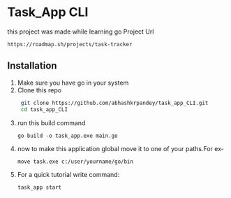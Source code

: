 # Task_App CLI
this project was made while learning go 
Project Url
```
https://roadmap.sh/projects/task-tracker
```
<h2>Installation</h2>
<ol>
    <li>Make sure you have go in your system</li>
   <li>Clone this repo</li>
  
   ```bash
    git clone https://github.com/abhashkrpandey/task_app_CLI.git
    cd task_app_CLI
   ```

  <li>run this build command</li>

  ```
  go build -o task_app.exe main.go
  ```

  <li>now to make this application global move it to one of your paths.For ex-</li>
  
   ```
  move task.exe c:/user/yourname/go/bin
   ```

<li>For a quick tutorial write command:</li>

 ```bash
 task_app start
 ```
  
</ol>
